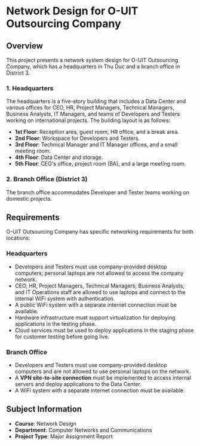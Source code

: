 # Network Design for O-UIT Outsourcing Company

## Overview
This project presents a network system design for O-UIT Outsourcing Company, which has a headquarters in Thu Duc and a branch office in District 3.

### 1. Headquarters
The headquarters is a five-story building that includes a Data Center and various offices for CEO, HR, Project Managers, Technical Managers, Business Analysts, IT Managers, and teams of Developers and Testers working on international projects. The building layout is as follows:

- **1st Floor**: Reception area, guest room, HR office, and a break area.
- **2nd Floor**: Workspace for Developers and Testers.
- **3rd Floor**: Technical Manager and IT Manager offices, and a small meeting room.
- **4th Floor**: Data Center and storage.
- **5th Floor**: CEO's office, project room (BA), and a large meeting room.

### 2. Branch Office (District 3)
The branch office accommodates Developer and Tester teams working on domestic projects.

## Requirements
O-UIT Outsourcing Company has specific networking requirements for both locations:

### **Headquarters**
- Developers and Testers must use company-provided desktop computers; personal laptops are not allowed to access the company network.
- CEO, HR, Project Managers, Technical Managers, Business Analysts, and IT Operations staff are allowed to use laptops and connect to the internal WiFi system with authentication.
- A public WiFi system with a separate internet connection must be available.
- Hardware infrastructure must support virtualization for deploying applications in the testing phase.
- Cloud services must be used to deploy applications in the staging phase for customer testing before going live.

### **Branch Office**
- Developers and Testers must use company-provided desktop computers and are not allowed to use personal laptops on the network.
- A **VPN site-to-site connection** must be implemented to access internal servers and deploy applications to the Data Center.
- A WiFi system with a separate internet connection must be available.

## Subject Information
- **Course**: Network Design
- **Department**: Computer Networks and Communications
- **Project Type**: Major Assignment Report

